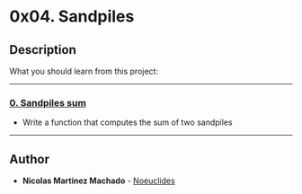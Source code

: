 # 0x04. Sandpiles

## Description
What you should learn from this project:

---

### [0. Sandpiles sum](./0-sandpiles.c)
* Write a function that computes the sum of two sandpiles

---

## Author
* **Nicolas Martinez Machado** - [Noeuclides](https://github.com/Noeuclides)